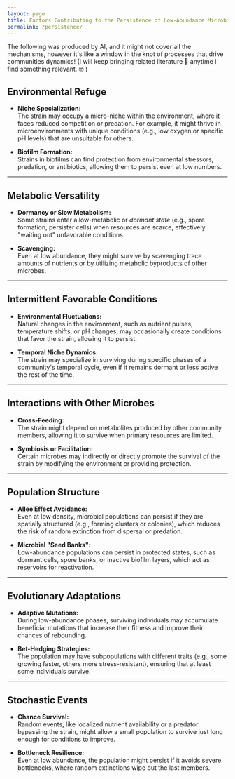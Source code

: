 ```yaml
---
layout: page
title: Factors Contributing to the Persistence of Low-Abundance Microbial Strains
permalink: /persistence/
---
```


The following was produced by AI, and it might not cover all the mechanisms, however it's like a window in the knot of processes that drive communities dynamics!
(I will keep bringing related literature :book: anytime I find something relevant. :nerd_face: )

## **Environmental Refuge**
- **Niche Specialization:**  
  The strain may occupy a micro-niche within the environment, where it faces reduced competition or predation. For example, it might thrive in microenvironments with unique conditions (e.g., low oxygen or specific pH levels) that are unsuitable for others.

- **Biofilm Formation:**  
  Strains in biofilms can find protection from environmental stressors, predation, or antibiotics, allowing them to persist even at low numbers.

---

## **Metabolic Versatility**
- **Dormancy or Slow Metabolism:**  
  Some strains enter a low-metabolic or *dormant state* (e.g., spore formation, persister cells) when resources are scarce, effectively "waiting out" unfavorable conditions.

- **Scavenging:**  
  Even at low abundance, they might survive by scavenging trace amounts of nutrients or by utilizing metabolic byproducts of other microbes.

---

## **Intermittent Favorable Conditions**
- **Environmental Fluctuations:**  
  Natural changes in the environment, such as nutrient pulses, temperature shifts, or pH changes, may occasionally create conditions that favor the strain, allowing it to persist.

- **Temporal Niche Dynamics:**  
  The strain may specialize in surviving during specific phases of a community's temporal cycle, even if it remains dormant or less active the rest of the time.

---

## **Interactions with Other Microbes**
- **Cross-Feeding:**  
  The strain might depend on metabolites produced by other community members, allowing it to survive when primary resources are limited.

- **Symbiosis or Facilitation:**  
  Certain microbes may indirectly or directly promote the survival of the strain by modifying the environment or providing protection.

---

## **Population Structure**
- **Allee Effect Avoidance:**  
  Even at low density, microbial populations can persist if they are spatially structured (e.g., forming clusters or colonies), which reduces the risk of random extinction from dispersal or predation.

- **Microbial "Seed Banks":**  
  Low-abundance populations can persist in protected states, such as dormant cells, spore banks, or inactive biofilm layers, which act as reservoirs for reactivation.

---

## **Evolutionary Adaptations**
- **Adaptive Mutations:**  
  During low-abundance phases, surviving individuals may accumulate beneficial mutations that increase their fitness and improve their chances of rebounding.

- **Bet-Hedging Strategies:**  
  The population may have subpopulations with different traits (e.g., some growing faster, others more stress-resistant), ensuring that at least some individuals survive.

---

## **Stochastic Events**
- **Chance Survival:**  
  Random events, like localized nutrient availability or a predator bypassing the strain, might allow a small population to survive just long enough for conditions to improve.

- **Bottleneck Resilience:**  
  Even at low abundance, the population might persist if it avoids severe bottlenecks, where random extinctions wipe out the last members.



